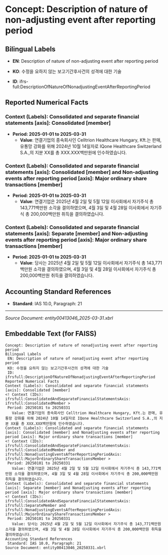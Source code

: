 # Concept: Description of nature of non-adjusting event after reporting period

## Bilingual Labels
- **EN**: Description of nature of non-adjusting event after reporting period
- **KO**: 수정을 요하지 않는 보고기간후사건의 성격에 대한 기술

- **ID**: ifrs-full:DescriptionOfNatureOfNonadjustingEventAfterReportingPeriod

## Reported Numerical Facts

### **Context (Labels): Consolidated and separate financial statements [axis]: Consolidated [member]**
<!-- Context (IDs): ifrs-full:ConsolidatedAndSeparateFinancialStatementsAxis: ifrs-full:ConsolidatedMember -->
- **Period: 2025-01-01 to 2025-03-31**
  - **Value**: 연결기업의 종속회사인 Celltrion Healthcare Hungary, Kft.는 판매, 유통망 강화를 위해 2024년 10월 14일자로 IQone Healthcare Switzerland S.A.,의 지분 XX를 총 XXX.XXX백만원에 인수하였습니다.

### **Context (Labels): Consolidated and separate financial statements [axis]: Consolidated [member] and Non-adjusting events after reporting period [axis]: Major ordinary share transactions [member]**
<!-- Context (IDs): ifrs-full:ConsolidatedAndSeparateFinancialStatementsAxis: ifrs-full:ConsolidatedMember and ifrs-full:NonadjustingEventsAfterReportingPeriodAxis: ifrs-full:MajorOrdinaryShareTransactionsMember -->
- **Period: 2025-01-01 to 2025-03-31**
  - **Value**: 연결기업은 2025년 4월 2일 및 5월 12일 이사회에서 자기주식 총 143,771백만원 소각을 결의하였으며, 4월 3일 및 4월 28일 이사회에서 자기주식 총 200,000백만원 취득을 결의하였습니다.

### **Context (Labels): Consolidated and separate financial statements [axis]: Separate [member] and Non-adjusting events after reporting period [axis]: Major ordinary share transactions [member]**
<!-- Context (IDs): ifrs-full:ConsolidatedAndSeparateFinancialStatementsAxis: ifrs-full:SeparateMember and ifrs-full:NonadjustingEventsAfterReportingPeriodAxis: ifrs-full:MajorOrdinaryShareTransactionsMember -->
- **Period: 2025-01-01 to 2025-03-31**
  - **Value**: 당사는 2025년 4월 2일 및 5월 12일 이사회에서 자기주식 총 143,771백만원 소각을 결의하였으며, 4월 3일 및 4월 28일 이사회에서 자기주식 총 200,000백만원 취득을 결의하였습니다.

## Accounting Standard References
- **Standard**: IAS 10.0, Paragraph: 21

---
*Source Document: entity00413046_2025-03-31.xbrl*
## Embeddable Text (for FAISS)
```text
Concept: Description of nature of nonadjusting event after reporting period
Bilingual Labels
 EN: Description of nature of nonadjusting event after reporting period
 KO: 수정을 요하지 않는 보고기간후사건의 성격에 대한 기술
 ID: ifrsfull:DescriptionOfNatureOfNonadjustingEventAfterReportingPeriod
Reported Numerical Facts
Context (Labels): Consolidated and separate financial statements [axis]: Consolidated [member]
<! Context (IDs): ifrsfull:ConsolidatedAndSeparateFinancialStatementsAxis: ifrsfull:ConsolidatedMember >
 Period: 20250101 to 20250331
   Value: 연결기업의 종속회사인 Celltrion Healthcare Hungary, Kft.는 판매, 유통망 강화를 위해 2024년 10월 14일자로 IQone Healthcare Switzerland S.A.,의 지분 XX를 총 XXX.XXX백만원에 인수하였습니다.
Context (Labels): Consolidated and separate financial statements [axis]: Consolidated [member] and Nonadjusting events after reporting period [axis]: Major ordinary share transactions [member]
<! Context (IDs): ifrsfull:ConsolidatedAndSeparateFinancialStatementsAxis: ifrsfull:ConsolidatedMember and ifrsfull:NonadjustingEventsAfterReportingPeriodAxis: ifrsfull:MajorOrdinaryShareTransactionsMember >
 Period: 20250101 to 20250331
   Value: 연결기업은 2025년 4월 2일 및 5월 12일 이사회에서 자기주식 총 143,771백만원 소각을 결의하였으며, 4월 3일 및 4월 28일 이사회에서 자기주식 총 200,000백만원 취득을 결의하였습니다.
Context (Labels): Consolidated and separate financial statements [axis]: Separate [member] and Nonadjusting events after reporting period [axis]: Major ordinary share transactions [member]
<! Context (IDs): ifrsfull:ConsolidatedAndSeparateFinancialStatementsAxis: ifrsfull:SeparateMember and ifrsfull:NonadjustingEventsAfterReportingPeriodAxis: ifrsfull:MajorOrdinaryShareTransactionsMember >
 Period: 20250101 to 20250331
   Value: 당사는 2025년 4월 2일 및 5월 12일 이사회에서 자기주식 총 143,771백만원 소각을 결의하였으며, 4월 3일 및 4월 28일 이사회에서 자기주식 총 200,000백만원 취득을 결의하였습니다.
Accounting Standard References
 Standard: IAS 10.0, Paragraph: 21
Source Document: entity00413046_20250331.xbrl
```